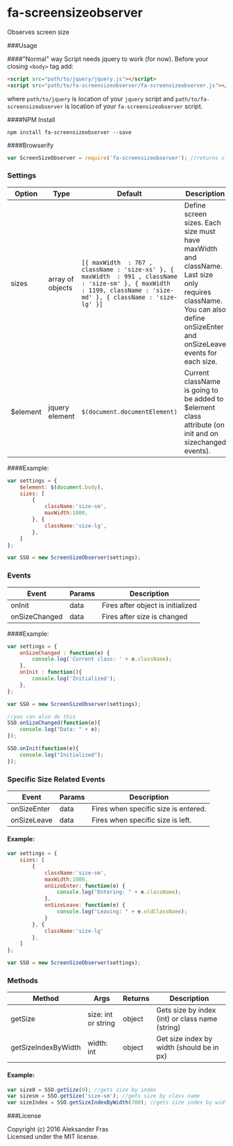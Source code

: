 # fa-screensizeobserver
Observes screen size

###Usage

####"Normal" way
Script needs jquery to work (for now). Before your closing ```<body>``` tag add:
```html
<script src="path/to/jquery/jquery.js"></script>
<script src="path/to/fa-screensizeobserver/fa-screensizeobserver.js"></script>
```  
where `path/to/jquery` is location of your `jquery` script and `path/to/fa-screensizeobserver` is location of your `fa-screensizeobserver` script.  


####NPM Install
```
npm install fa-screensizeobserver --save
```

####Browserify
```javascript
var ScreenSizeObserver = require('fa-screensizeobserver'); //returns class
```

### Settings

Option | Type | Default | Description
------ | ---- | ------- | -----------
sizes | array of objects | ```[{ maxWidth  : 767 , className : 'size-xs' }, { maxWidth  : 991 , className : 'size-sm' }, { maxWidth  : 1199, className : 'size-md' }, { className : 'size-lg' }]``` | Define screen sizes. Each size must have maxWidth and className. Last size only requires className. You can also define onSizeEnter and onSizeLeave events for each size.
$element | jquery element | `$(document.documentElement)` | Current className is going to be added to $element class attribute (on init and on sizechanged events).

####Example:
```javascript
var settings = {
	$element: $(document.body),
	sizes: [
		{ 
			className:'size-sm', 
			maxWidth:1000, 
		}, { 
			className:'size-lg', 
		},
	]
};

var SSO = new ScreenSizeObserver(settings);
```  

### Events

Event  | Params | Description
-----  | ------ | -----------
onInit | data   | Fires after object is initialized
onSizeChanged | data | Fires after size is changed

####Example:
```javascript
var settings = {
	onSizeChanged : function(e) {
		console.log('Current class: ' + e.className);
	},
	onInit : function(){
		console.log('Initialized');
	}, 
};

var SSO = new ScreenSizeObserver(settings);

//you can also do this
SSO.onSizeChanged(function(e){
	console.log("Data: " + e);
});

SSO.onInit(function(e){
	console.log("Initialized");
});
```  

### Specific Size Related Events
Event  | Params | Description
-----  | ------ | -----------
onSizeEnter | data   | Fires when specific size is entered.
onSizeLeave | data | Fires when specific size is left.

#### Example:
```javascript
var settings = {
	sizes: [
		{ 
			className:'size-sm', 
			maxWidth:1000, 
			onSizeEnter: function(e) {
				console.log("Entering: " + e.className);
			}, 
			onSizeLeave: function(e) {
				console.log("Leaving: " + e.oldClassName);
			}
		}, { 
			className:'size-lg'
		},
	]
};

var SSO = new ScreenSizeObserver(settings);
```

### Methods
Method  | Args | Returns | Description
------  | ---- | ------- | -----------
getSize | size: int or string  | object | Gets size by index (int) or class name (string) 
getSizeIndexByWidth | width: int | object | Get size index by width (should be in px)


#### Example:
```javascript
var size0 = SSO.getSize(0); //gets size by index
var sizesm = SSO.getSize('size-sm'); //gets size by class name
var sizeIndex = SSO.getSizeIndexByWidth(780); //gets size index by width (in pixels)
```

###License

Copyright (c) 2016 Aleksander Fras  
Licensed under the MIT license.
